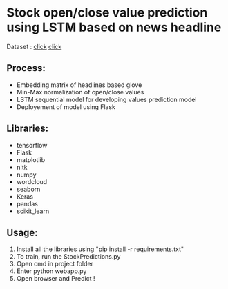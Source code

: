 # Stock open/close value prediction using LSTM based on news headline

Dataset : [click](https://www.kaggle.com/BidecInnovations/stock-price-and-news-realted-to-it)
          [click](https://fred.stlouisfed.org/series/NASDAQCOM)

## Process:
- Embedding matrix of headlines based glove
- Min-Max normalization of open/close values
- LSTM sequential model for developing values prediction model
- Deployement of model using Flask


## Libraries:
- tensorflow
- Flask
- matplotlib
- nltk
- numpy
- wordcloud
- seaborn
- Keras
- pandas
- scikit_learn

## Usage:
1) Install all the libraries using "pip install -r requirements.txt"
2) To train, run the StockPredictions.py
3) Open cmd in project folder
4) Enter python webapp.py
5) Open browser and Predict !


